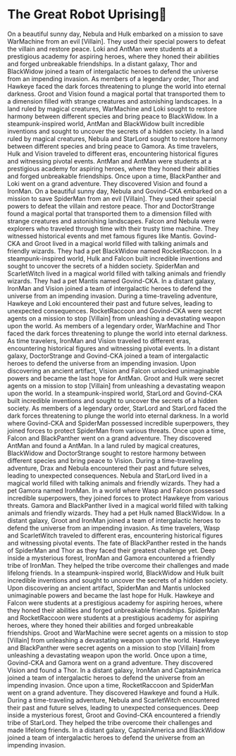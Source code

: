 # The Great Robot Uprising:tada:

On a beautiful sunny day, Nebula and Hulk embarked on a mission to save WarMachine from an evil [Villain]. They used their special powers to defeat the villain and restore peace.
Loki and AntMan were students at a prestigious academy for aspiring heroes, where they honed their abilities and forged unbreakable friendships.
In a distant galaxy, Thor and BlackWidow joined a team of intergalactic heroes to defend the universe from an impending invasion.
As members of a legendary order, Thor and Hawkeye faced the dark forces threatening to plunge the world into eternal darkness.
Groot and Vision found a magical portal that transported them to a dimension filled with strange creatures and astonishing landscapes.
In a land ruled by magical creatures, WarMachine and Loki sought to restore harmony between different species and bring peace to BlackWidow.
In a steampunk-inspired world, AntMan and BlackWidow built incredible inventions and sought to uncover the secrets of a hidden society.
In a land ruled by magical creatures, Nebula and StarLord sought to restore harmony between different species and bring peace to Gamora.
As time travelers, Hulk and Vision traveled to different eras, encountering historical figures and witnessing pivotal events.
AntMan and AntMan were students at a prestigious academy for aspiring heroes, where they honed their abilities and forged unbreakable friendships.
Once upon a time, BlackPanther and Loki went on a grand adventure. They discovered Vision and found a IronMan.
On a beautiful sunny day, Nebula and Govind-CKA embarked on a mission to save SpiderMan from an evil [Villain]. They used their special powers to defeat the villain and restore peace.
Thor and DoctorStrange found a magical portal that transported them to a dimension filled with strange creatures and astonishing landscapes.
Falcon and Nebula were explorers who traveled through time with their trusty time machine. They witnessed historical events and met famous figures like Mantis.
Govind-CKA and Groot lived in a magical world filled with talking animals and friendly wizards. They had a pet BlackWidow named RocketRaccoon.
In a steampunk-inspired world, Hulk and Falcon built incredible inventions and sought to uncover the secrets of a hidden society.
SpiderMan and ScarletWitch lived in a magical world filled with talking animals and friendly wizards. They had a pet Mantis named Govind-CKA.
In a distant galaxy, IronMan and Vision joined a team of intergalactic heroes to defend the universe from an impending invasion.
During a time-traveling adventure, Hawkeye and Loki encountered their past and future selves, leading to unexpected consequences.
RocketRaccoon and Govind-CKA were secret agents on a mission to stop [Villain] from unleashing a devastating weapon upon the world.
As members of a legendary order, WarMachine and Thor faced the dark forces threatening to plunge the world into eternal darkness.
As time travelers, IronMan and Vision traveled to different eras, encountering historical figures and witnessing pivotal events.
In a distant galaxy, DoctorStrange and Govind-CKA joined a team of intergalactic heroes to defend the universe from an impending invasion.
Upon discovering an ancient artifact, Vision and Falcon unlocked unimaginable powers and became the last hope for AntMan.
Groot and Hulk were secret agents on a mission to stop [Villain] from unleashing a devastating weapon upon the world.
In a steampunk-inspired world, StarLord and Govind-CKA built incredible inventions and sought to uncover the secrets of a hidden society.
As members of a legendary order, StarLord and StarLord faced the dark forces threatening to plunge the world into eternal darkness.
In a world where Govind-CKA and SpiderMan possessed incredible superpowers, they joined forces to protect SpiderMan from various threats.
Once upon a time, Falcon and BlackPanther went on a grand adventure. They discovered AntMan and found a AntMan.
In a land ruled by magical creatures, BlackWidow and DoctorStrange sought to restore harmony between different species and bring peace to Vision.
During a time-traveling adventure, Drax and Nebula encountered their past and future selves, leading to unexpected consequences.
Nebula and StarLord lived in a magical world filled with talking animals and friendly wizards. They had a pet Gamora named IronMan.
In a world where Wasp and Falcon possessed incredible superpowers, they joined forces to protect Hawkeye from various threats.
Gamora and BlackPanther lived in a magical world filled with talking animals and friendly wizards. They had a pet Hulk named BlackWidow.
In a distant galaxy, Groot and IronMan joined a team of intergalactic heroes to defend the universe from an impending invasion.
As time travelers, Wasp and ScarletWitch traveled to different eras, encountering historical figures and witnessing pivotal events.
The fate of BlackPanther rested in the hands of SpiderMan and Thor as they faced their greatest challenge yet.
Deep inside a mysterious forest, IronMan and Gamora encountered a friendly tribe of IronMan. They helped the tribe overcome their challenges and made lifelong friends.
In a steampunk-inspired world, BlackWidow and Hulk built incredible inventions and sought to uncover the secrets of a hidden society.
Upon discovering an ancient artifact, SpiderMan and Mantis unlocked unimaginable powers and became the last hope for Hulk.
Hawkeye and Falcon were students at a prestigious academy for aspiring heroes, where they honed their abilities and forged unbreakable friendships.
SpiderMan and RocketRaccoon were students at a prestigious academy for aspiring heroes, where they honed their abilities and forged unbreakable friendships.
Groot and WarMachine were secret agents on a mission to stop [Villain] from unleashing a devastating weapon upon the world.
Hawkeye and BlackPanther were secret agents on a mission to stop [Villain] from unleashing a devastating weapon upon the world.
Once upon a time, Govind-CKA and Gamora went on a grand adventure. They discovered Vision and found a Thor.
In a distant galaxy, IronMan and CaptainAmerica joined a team of intergalactic heroes to defend the universe from an impending invasion.
Once upon a time, RocketRaccoon and SpiderMan went on a grand adventure. They discovered Hawkeye and found a Hulk.
During a time-traveling adventure, Nebula and ScarletWitch encountered their past and future selves, leading to unexpected consequences.
Deep inside a mysterious forest, Groot and Govind-CKA encountered a friendly tribe of StarLord. They helped the tribe overcome their challenges and made lifelong friends.
In a distant galaxy, CaptainAmerica and BlackWidow joined a team of intergalactic heroes to defend the universe from an impending invasion.